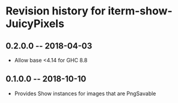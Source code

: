 # Revision history for iterm-show-JuicyPixels

## 0.2.0.0  -- 2018-04-03

* Allow base <4.14 for GHC 8.8

## 0.1.0.0  -- 2018-10-10

* Provides Show instances for images that are PngSavable
